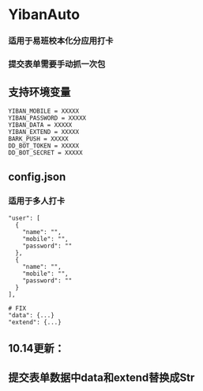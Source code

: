 # YibanAuto
### 适用于易班校本化分应用打卡
### 提交表单需要手动抓一次包

## 支持环境变量
```
YIBAN_MOBILE = XXXXX
YIBAN_PASSWORD = XXXXX
YIBAN_DATA = XXXXX
YIBAN_EXTEND = XXXXX
BARK_PUSH = XXXXX 
DD_BOT_TOKEN = XXXXX
DD_BOT_SECRET = XXXXX
```

## config.json
### 适用于多人打卡
```
"user": [
  {
    "name": "",
    "mobile": "",
    "password": ""
  },
  {
    "name": "",
    "mobile": "",
    "password": ""
  }
],

# FIX
"data": {...}
"extend": {...}
```

## 10.14更新：
## 提交表单数据中data和extend替换成Str

